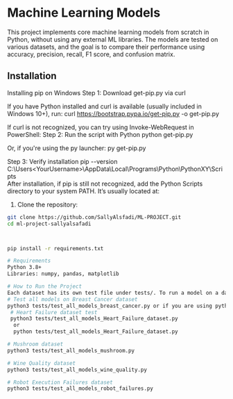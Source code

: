 # Machine Learning Models

This project implements core machine learning models from scratch in Python, without using any external ML libraries. The models are tested on various datasets, and the goal is to compare their performance using accuracy, precision, recall, F1 score, and confusion matrix.

## Installation

Installing pip on Windows
Step 1: Download get-pip.py via curl

If you have Python installed and curl is available (usually included in Windows 10+), run:
curl https://bootstrap.pypa.io/get-pip.py -o get-pip.py

If curl is not recognized, you can try using Invoke-WebRequest in PowerShell:
Step 2: Run the script with Python
python get-pip.py

Or, if you're using the py launcher:
py get-pip.py

Step 3: Verify installation
pip --version
C:\Users\<YourUsername>\AppData\Local\Programs\Python\PythonXY\Scripts\
After installation, if pip is still not recognized, add the Python Scripts directory to your system PATH. It’s usually located at:
1. Clone the repository:

```bash
git clone https://github.com/SallyAlsfadi/ML-PROJECT.git
cd ml-project-sallyalsafadi



pip install -r requirements.txt

# Requirements
Python 3.8+
Libraries: numpy, pandas, matplotlib

# How to Run the Project
Each dataset has its own test file under tests/. To run a model on a dataset:
# Test all models on Breast Cancer dataset
python3 tests/test_all_models_breast_cancer.py or if you are using python not python3 just replace it.
 # Heart Failure dataset test
 python3 tests/test_all_models_Heart_Failure_dataset.py
  or
  python tests/test_all_models_Heart_Failure_dataset.py

# Mushroom dataset
python3 tests/test_all_models_mushroom.py

# Wine Quality dataset
python3 tests/test_all_models_wine_quality.py

# Robot Execution Failures dataset
python3 tests/test_all_models_robot_failures.py
```
